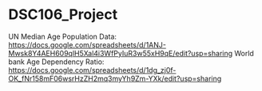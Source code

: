 # DSC106_Project

UN Median Age Population Data: https://docs.google.com/spreadsheets/d/1ANJ-Mwsk8Y4AEH609qlH5Xal4i3WfPyIuR3w55xH9qE/edit?usp=sharing
World bank Age Dependency Ratio: https://docs.google.com/spreadsheets/d/1dg_zj0f-OK_fNr158mF06wsrHzZH2mq3myYh9Zm-YXk/edit?usp=sharing
